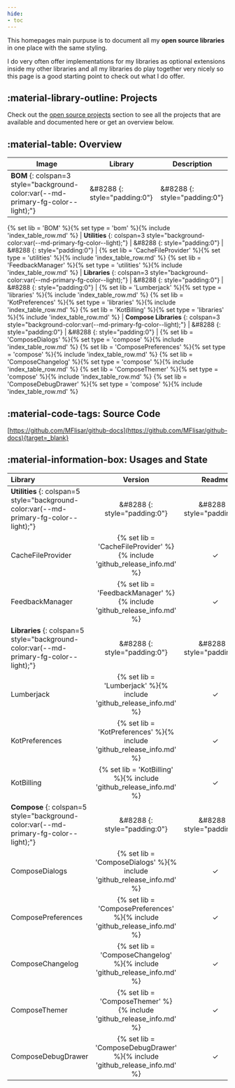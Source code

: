 ```yaml
---
hide:
- toc
---
```


This homepages main purpuse is to document all my **open source libraries** in one place with the same styling.

I do very often offer implementations for my libraries as optional extensions inside my other libraries and all my libraries do play together very nicely so this page is a good starting point to check out what I do offer.

## :material-library-outline: Projects

Check out the [open source projects](pages/index.md) section to see all the projects that are available and documented here or get an overview below.

## :material-table: Overview

|Image|Library|Description|
|-|-|-|
| **BOM** {: colspan=3 style="background-color:var(--md-primary-fg-color--light);"} | &#8288 {: style="padding:0"} | &#8288 {: style="padding:0"} |
{% set lib = 'BOM' %}{% set type = 'bom' %}{% include 'index_table_row.md' %}
| **Utilities** {: colspan=3 style="background-color:var(--md-primary-fg-color--light);"} | &#8288 {: style="padding:0"} | &#8288 {: style="padding:0"} |
{% set lib = 'CacheFileProvider' %}{% set type = 'utilities' %}{% include 'index_table_row.md' %}
{% set lib = 'FeedbackManager' %}{% set type = 'utilities' %}{% include 'index_table_row.md' %}
| **Libraries** {: colspan=3 style="background-color:var(--md-primary-fg-color--light);"} | &#8288 {: style="padding:0"} | &#8288 {: style="padding:0"} |
{% set lib = 'Lumberjack' %}{% set type = 'libraries' %}{% include 'index_table_row.md' %}
{% set lib = 'KotPreferences' %}{% set type = 'libraries' %}{% include 'index_table_row.md' %}
{% set lib = 'KotBilling' %}{% set type = 'libraries' %}{% include 'index_table_row.md' %}
| **Compose Libraries** {: colspan=3 style="background-color:var(--md-primary-fg-color--light);"} | &#8288 {: style="padding:0"} | &#8288 {: style="padding:0"} |
{% set lib = 'ComposeDialogs' %}{% set type = 'compose' %}{% include 'index_table_row.md' %}
{% set lib = 'ComposePreferences' %}{% set type = 'compose' %}{% include 'index_table_row.md' %}
{% set lib = 'ComposeChangelog' %}{% set type = 'compose' %}{% include 'index_table_row.md' %}
{% set lib = 'ComposeThemer' %}{% set type = 'compose' %}{% include 'index_table_row.md' %}
{% set lib = 'ComposeDebugDrawer' %}{% set type = 'compose' %}{% include 'index_table_row.md' %}

## :material-code-tags: Source Code

[https://github.com/MFlisar/github-docs](https://github.com/MFlisar/github-docs){target=_blank}

## :material-information-box: Usages and State

|Library|Version|Readme|Documentation|Used In|
|:-|:-:|:-:|:-:|:-|
| **Utilities** {: colspan=5 style="background-color:var(--md-primary-fg-color--light);"} | &#8288 {: style="padding:0"} | &#8288 {: style="padding:0"} |  &#8288 {: style="padding:0"} |  &#8288 {: style="padding:0"} |
| CacheFileProvider     | {% set lib = 'CacheFileProvider' %}{% include 'github_release_info.md' %} | ✓ | ✓ | • FeedbackManager |
| FeedbackManager       | {% set lib = 'FeedbackManager' %}{% include 'github_release_info.md' %} | ✓ | ✓ | • Lumberjack |
| **Libraries** {: colspan=5 style="background-color:var(--md-primary-fg-color--light);"} | &#8288 {: style="padding:0"} | &#8288 {: style="padding:0"} |  &#8288 {: style="padding:0"} |  &#8288 {: style="padding:0"} |
| Lumberjack            | {% set lib = 'Lumberjack' %}{% include 'github_release_info.md' %} | ✓ | ✓ | • ComposeDebugDrawer |
| KotPreferences        | {% set lib = 'KotPreferences' %}{% include 'github_release_info.md' %}   | ✓ | ✓ | • ComposePreferences<br>• ComposeChangelog<br>• ComposeDebugDrawer |
| KotBilling            | {% set lib = 'KotBilling' %}{% include 'github_release_info.md' %}   | ✓ | ✓ | • ComposeDialogs |
| **Compose** {: colspan=5 style="background-color:var(--md-primary-fg-color--light);"} | &#8288 {: style="padding:0"} | &#8288 {: style="padding:0"} |  &#8288 {: style="padding:0"} |  &#8288 {: style="padding:0"} |
| ComposeDialogs        | {% set lib = 'ComposeDialogs' %}{% include 'github_release_info.md' %} | ✓ | ✓ | • ComposePreferences |
| ComposePreferences    | {% set lib = 'ComposePreferences' %}{% include 'github_release_info.md' %}   | ✓ | ✓ | - |
| ComposeChangelog      | {% set lib = 'ComposeChangelog' %}{% include 'github_release_info.md' %} | ✓ | ✓ | - |
| ComposeThemer         | {% set lib = 'ComposeThemer' %}{% include 'github_release_info.md' %} | ✓ | ✓ | - |
| ComposeDebugDrawer    | {% set lib = 'ComposeDebugDrawer' %}{% include 'github_release_info.md' %} | ✓ | ✓ | - |
